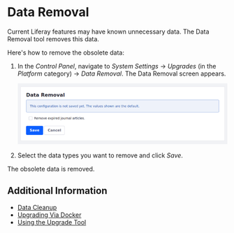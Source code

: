 # Data Removal

Current Liferay features may have known unnecessary data. The Data Removal tool removes this data.

Here's how to remove the obsolete data:

1. In the *Control Panel*, navigate to *System Settings* &rarr; *Upgrades* (in the *Platform* category) &rarr; *Data Removal*. The Data Removal screen appears.

    ![Here is the Data Removal screen.](./data-removal/images/01.png)

1. Select the data types you want to remove and click *Save*.

The obsolete data is removed.

## Additional Information

* [Data Cleanup](./data-cleanup.md)
* [Upgrading Via Docker](../upgrade-basics/upgrading-via-docker.md)
* [Using the Upgrade Tool](../upgrade-basics/using-the-database-upgrade-tool.md)